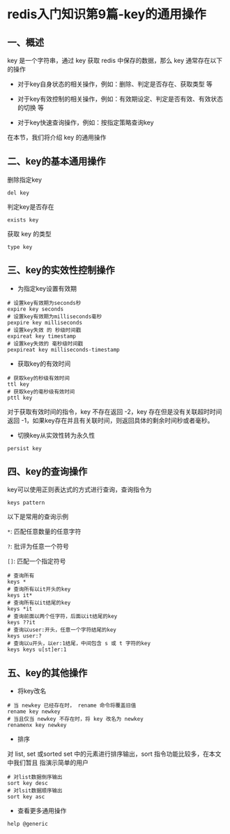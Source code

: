 # redis入门知识第9篇-key的通用操作

## 一、概述

key 是一个字符串，通过 key 获取 redis 中保存的数据，那么 key 通常存在以下的操作

- 对于key自身状态的相关操作，例如：删除、判定是否存在、获取类型 等

- 对于key有效控制的相关操作，例如：有效期设定、判定是否有效、有效状态的切换 等

- 对于key快速查询操作，例如：按指定策略查询key

在本节，我们将介绍 key 的通用操作

## 二、key的基本通用操作

删除指定key

```shell
del key
```

判定key是否存在

```shell
exists key
```

获取 key 的类型

```shell
type key
```

## 三、key的实效性控制操作

- 为指定key设置有效期

```shell
# 设置key有效期为seconds秒
expire key seconds
# 设置key有效期为milliseconds毫秒
pexpire key milliseconds
# 设置key失效 的 秒级时间戳
expireat key timestamp
# 设置key失效的 毫秒级时间戳
pexpireat key milliseconds-timestamp
```

- 获取key的有效时间

```shell
# 获取key的秒级有效时间
ttl key
# 获取key的毫秒级有效时间
pttl key
```

对于获取有效时间的指令，key 不存在返回 -2，key 存在但是没有关联超时时间返回 -1，如果key存在并且有关联时间，则返回具体的剩余时间秒或者毫秒。

- 切换key从实效性转为永久性

```shell
persist key
```

## 四、key的查询操作

key可以使用正则表达式的方式进行查询，查询指令为

```shell
keys pattern
```

以下是常用的查询示例

`*`: 匹配任意数量的任意字符

`?`: 批评为任意一个符号

`[]`: 匹配一个指定符号

```shell
# 查询所有
keys *
# 查询所有以it开头的key
keys it*
# 查询所有以it结尾的key
keys *it
# 查询前面以两个任字符，后面以it结尾的key
keys ??it
# 查询以user:开头，任意一个字符结尾的key
keys user:?
# 查询以u开头，以er:1结尾，中间包含 s 或 t 字符的key
keys keys u[st]er:1
```

## 五、key的其他操作

- 将key改名

```shell
# 当 newkey 已经存在时， rename 命令将覆盖旧值
rename key newkey
# 当且仅当 newkey 不存在时，将 key 改名为 newkey
renamenx key newkey
```

- 排序

对 list, set 或sorted set 中的元素进行排序输出，sort 指令功能比较多，在本文中我们暂且 指演示简单的用户

```shell
# 对list数据倒序输出
sort key desc
# 对lsit数据顺序输出
sort key asc
```

- 查看更多通用操作

```shell
help @generic
```
